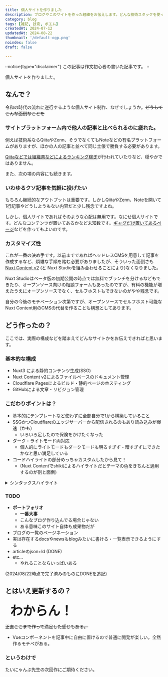 ```yaml
---
title: 個人サイトを作りました
description: ブログやこのサイトを作った経緯をお伝えします。どんな技術スタックを使っているかやこだわったポイントなども書きました。
category: blog
tags: [雑記, 技術, ポエム]
createdAt: 2024-07-12
updatedAt: 2024-08-22
thumbnail: '/default-ogp.png'
noindex: false
draft: false

---
```


::notice{type="disclaimer"}
この記事は作文初心者の書いた記事です。
::

個人サイトを作りました。

## なんで？

令和の時代の流れに逆行するような個人サイト制作、なぜでしょうか。~~どうしてこんな面倒なことを~~

### サイトプラットフォーム内で他人の記事と比べられるのに疲れた。
例えば技術系ならQiitaやZenn、そうでなくてもNoteなどの有名プラットフォームがありますが、ほかの人の記事と並べて同じ土俵で勝負する必要があります。

[Qiitaなどでは組織票などによるランキング稼ぎ](https://qiita.com/Yametaro/items/3988455d103d2408ea77)が行われていたりなど、穏やかではありません。

また、次の項の内容にも続きます。

### いわゆるクソ記事を気軽に投げたい
もちろん継続的なアウトプットは重要です。しかしQiitaやZenn、Noteを開いて1行記事やどうしようもない内容だと少し残念ですよね。

しかし、個人サイトであればそのような心配は無用です。なにせ個人サイトです。どんなコンテンツが置いてあるかなど未知数です。[ギャグだけ置いてあるページ](/docs/gyagu)などを作ってもよいのです。

### カスタマイズ性
これが一番の決め手です。以前までであればヘッドレスCMSを用意して記事を作成するなど、煩雑な手順を踏む必要がありましたが、そういった面倒さも[Nuxt Content v2](https://content.nuxt.com/) (と Nuxt Studioを組み合わせることにより)なくなりました。

Nuxt Studioはベータ版の初期公開の時点では無料でブランチを分けるなどもできたり、オープンソース向けの相談フォームもあったのですが、有料の機能が増えたうえにオープンソースでなく、セルフホストもできないのがやや残念です。

自分の今後のモチベーション次第ですが、オープンソースでセルフホスト可能なNuxt Content用のCMSの代替を作ることも構想としてあります。

## どう作ったの？
ここでは、実際の構成などを踏まえてどんなサイトかをお伝えできればと思います。

### 基本的な構成
- Nuxt3 による静的コンテンツ生成(SSG)
- Nuxt Content v2によるファイルベースのドキュメント管理
- Cloudflare Pagesによるビルド・静的ページのホスティング
- GitHubによる文章・リビジョン管理

### こだわりポイントは？
- 基本的にテンプレートなど使わずに全部自分で1から構築していること
- SSGかつCloudflareのエッジサーバーから配信されるのもあり読み込みが爆速（かも）
  - いろいろ足したので保険をかけたくなった
- ダーク・ライトモード両対応
  - 個人的にライトモードもダークモードも明るすぎず・暗すぎずにできたかなと思い満足している
- コードハイライトの部分めっちゃカスタムしたから見て！
  - (Nuxt Contentでshikiによるハイライトだとテーマの色をきちんと適用するのが割と面倒)

<details><summary>シンタックスハイライト</summary>


```aiscript[「ラッキーカラー診断」のMisskey Play] {22-28}
/// @ 0.13.1
// ソースコードを読んでる君はAiScriptすき？
//
// © @taichan@mi.taichan.site
// 下記ライセンスに従った改変や頒布を許可します。
// Licensed under MPL-2.0
// https://www.mozilla.org/en-US/MPL/2.0/
//

var currentColor = "#fff"

let letters = "0123456789ABCDEF"

let randGen = []

for let i, 6 {
  randGen.push(Math:gen_rng(`{USER_ID}{Date:year()}{Date:month()}{Date:day()}{i}`))
}

let color = randGen.map(@(f){ letters.pick(f(0 15)) }).join()

let result = [
  "#ラッキーカラー診断",
  `今日のラッキーカラーは{"`"}#{color}{"`"}でした！`,
  `今日のラッキーカラーはこんな色 -> $[bg.color={color} :blank::blank::blank:]`,
  "",
  `{THIS_URL}`
].join(Str:lf)

@render() {
  Ui:render([
    Ui:C:mfm({ text: result })
    Ui:C:postFormButton({
      text: "投稿する"
      rounded: true
      primary: true
      form: {
        text: `{result}`
      }
    })
  ])
}

render()
```


</details>

### TODO
- __ポートフォリオ__
  - __一番大事__
  - こんなブログ作り込んでる場合じゃない
  - ある意味このサイト自体も成果物だが
- ブログの一覧のページネーション
- 実は存在するdocsやnewsもblogみたいに書ける・一覧表示できるようにする
- articleのjson+ld (DONE)
- etc...
  - やれることならいっぱいある

(2024/08/22時点で完了済みのものにDONEを追記)

## とはいえ更新するの？
<span style="margin-left: 1rem;font-size: 40px;font-weight: bold;">わからん！</span>

~~正直ここまで作って満足した感じもある。~~

- Vueコンポーネントを記事中に自由に置けるので普通に開発が楽しい。全然作るモチベがある。

### というわけで
たいにゃんぷ先生の次回作にご期待ください。